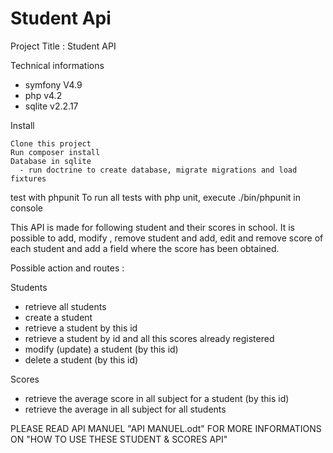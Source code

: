 # Student Api

Project Title : Student API

Technical informations
- symfony V4.9
- php v4.2
- sqlite v2.2.17

Install

    Clone this project
    Run composer install
    Database in sqlite
      - run doctrine to create database, migrate migrations and load fixtures

test with phpunit
To run all tests with php unit, execute ./bin/phpunit in console

This API is made for following student and their scores in school. It is possible to add, modify , remove student and add, edit and remove score of each student and add a field where the score has been obtained.

Possible action and routes :

Students
- retrieve all students
- create a student
- retrieve a student by this id
- retrieve a student by id and all this scores already registered
- modify (update) a student (by this id)
- delete a student (by this id)


Scores
- retrieve the average score in all subject for a student (by this id)
- retrieve the average in all subject for all students

PLEASE READ API MANUEL "API MANUEL.odt"  FOR MORE INFORMATIONS ON "HOW TO USE THESE STUDENT & SCORES  API"






